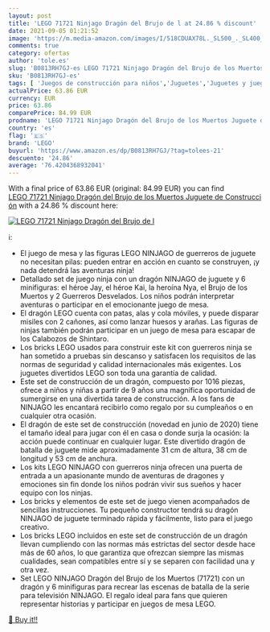 ```yaml
---
layout: post
title: 'LEGO 71721 Ninjago Dragón del Brujo de l at 24.86 % discount'
date: 2021-09-05 01:21:52
image: 'https://m.media-amazon.com/images/I/518CDUAX78L._SL500_._SL400_.jpg'
comments: true
category: ofertas
author: 'tole.es'
slug: 'B0813RH7GJ-es LEGO 71721 Ninjago Dragón del Brujo de los Muertos Juguete...'
sku: 'B0813RH7GJ-es'
tags: [ 'Juegos de construcción para niños','Juguetes','Juguetes y juegos','Sets de construcción','lego', ]
actualPrice: 63.86 EUR
currency: EUR
price: 63.86
comparePrice: 84.99 EUR
prodname: 'LEGO 71721 Ninjago Dragón del Brujo de los Muertos Juguete de Construcción'
country: 'es'
flag: '🇪🇸'
brand: 'LEGO'
buyurl: 'https://www.amazon.es/dp/B0813RH7GJ/?tag=tolees-21'
descuento: '24.86'
average: '76.4204368932041'
---
```


With a final price of 63.86 EUR (original: 84.99 EUR) you can find [LEGO 71721 Ninjago Dragón del Brujo de los Muertos Juguete de Construcción](https://www.amazon.es/dp/B0813RH7GJ/?tag=tolees-21) with a  24.86 % discount here:

[![LEGO 71721 Ninjago Dragón del Brujo de l](https://m.media-amazon.com/images/I/518CDUAX78L._SL500_._SL400_.jpg)](https://www.amazon.es/dp/B0813RH7GJ/?tag=tolees-21)

ℹ️:

- El juego de mesa y las figuras LEGO NINJAGO de guerreros de juguete no necesitan pilas: pueden entrar en acción en cuanto se construyen, ¡y nada detendrá las aventuras ninja!
- Detallado set de juego ninja con un dragón NINJAGO de juguete y 6 minifiguras: el héroe Jay, el héroe Kai, la heroína Nya, el Brujo de los Muertos y 2 Guerreros Desvelados. Los niños podrán interpretar aventuras o participar en el emocionante juego de mesa.
- El dragón LEGO cuenta con patas, alas y cola móviles, y puede disparar misiles con 2 cañones, así como lanzar huesos y arañas. Las figuras de ninjas también podrán participar en un juego de mesa para escapar de los Calabozos de Shintaro.
- Los bricks LEGO usados para construir este kit con guerreros ninja se han sometido a pruebas sin descanso y satisfacen los requisitos de las normas de seguridad y calidad internacionales más exigentes. Los juguetes divertidos LEGO son toda una garantía de calidad.
- Este set de construcción de un dragón, compuesto por 1016 piezas, ofrece a niños y niñas a partir de 9 años una magnífica oportunidad de sumergirse en una divertida tarea de construcción. A los fans de NINJAGO les encantará recibirlo como regalo por su cumpleaños o en cualquier otra ocasión.
- El dragón de este set de construcción (novedad en junio de 2020) tiene el tamaño ideal para jugar con él en casa o donde surja la ocasión: la acción puede continuar en cualquier lugar. Este divertido dragón de batalla de juguete mide aproximadamente 31 cm de altura, 38 cm de longitud y 53 cm de anchura.
- Los kits LEGO NINJAGO con guerreros ninja ofrecen una puerta de entrada a un apasionante mundo de aventuras de dragones y emociones sin fin donde los niños podrán vivir sus sueños y hacer equipo con los ninjas.
- Los bricks y elementos de este set de juego vienen acompañados de sencillas instrucciones. Tu pequeño constructor tendrá su dragón NINJAGO de juguete terminado rápida y fácilmente, listo para el juego creativo.
- Los bricks LEGO incluidos en este set de construcción de un dragón llevan cumpliendo con las normas más estrictas del sector desde hace más de 60 años, lo que garantiza que ofrezcan siempre las mismas cualidades, sean compatibles entre sí y se separen con facilidad una y otra vez.
- Set LEGO NINJAGO Dragón del Brujo de los Muertos (71721) con un dragón y 6 minifiguras para recrear las escenas de batalla de la serie para televisión NINJAGO. El regalo ideal para fans que quieren representar historias y participar en juegos de mesa LEGO.

[🛒 Buy it!!](https://www.amazon.es/dp/B0813RH7GJ/?tag=tolees-21)
